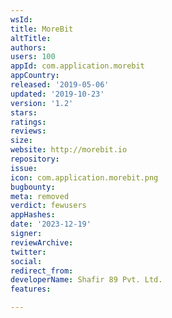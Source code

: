 ```yaml
---
wsId: 
title: MoreBit
altTitle: 
authors: 
users: 100
appId: com.application.morebit
appCountry: 
released: '2019-05-06'
updated: '2019-10-23'
version: '1.2'
stars: 
ratings: 
reviews: 
size: 
website: http://morebit.io
repository: 
issue: 
icon: com.application.morebit.png
bugbounty: 
meta: removed
verdict: fewusers
appHashes: 
date: '2023-12-19'
signer: 
reviewArchive: 
twitter: 
social: 
redirect_from: 
developerName: Shafir 89 Pvt. Ltd.
features: 

---
```


